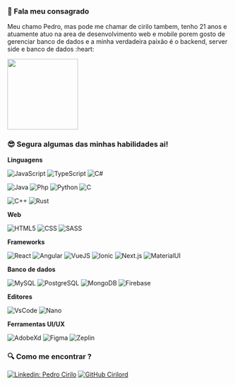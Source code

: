 ### 👋 Fala meu consagrado

<p>
  Meu chamo Pedro, mas pode me chamar de cirilo tambem, tenho 21 anos e atuamente atuo na area de desenvolvimento web e mobile
  porem gosto de gerenciar banco de dados e a minha verdadeira paixão é o backend, server side e banco de dados :heart:
</p>

<img height="160em" src="https://github-readme-stats.vercel.app/api?username=Cirilord&count_private=true&theme=react&show_icons=true" />

### :sunglasses: Segura algumas das minhas habilidades ai!

**Linguagens**

![JavaScript](https://img.shields.io/badge/-JavaScript-333333?style=for-the-badge&logo=javascript&logoColor=3ABDD8&color=20232A)
![TypeScript](https://img.shields.io/badge/-TypeScript-333333?style=for-the-badge&logo=typescript&logoColor=3ABDD8&color=20232A)
![C#](https://img.shields.io/badge/-Csharp-333333?style=for-the-badge&logo=csharp&logoColor=3ABDD8&color=20232A)

![Java](https://img.shields.io/badge/-Java-333333?style=for-the-badge&logo=java&logoColor=3ABDD8&color=20232A)
![Php](https://img.shields.io/badge/-Php-333333?style=for-the-badge&logo=php&logoColor=3ABDD8&color=20232A)
![Python](https://img.shields.io/badge/-Python-333333?style=for-the-badge&logo=python&logoColor=3ABDD8&color=20232A)
![C](https://img.shields.io/badge/-C-333333?style=for-the-badge&logo=c&logoColor=3ABDD8&color=20232A)

![C++](https://img.shields.io/badge/-C++-333333?style=for-the-badge&logo=cplusplus&logoColor=3ABDD8&color=20232A)
![Rust](https://img.shields.io/badge/-Rust-333333?style=for-the-badge&logo=rust&logoColor=3ABDD8&color=20232A)

**Web**

![HTML5](https://img.shields.io/badge/-HTML5-333333?style=for-the-badge&logo=HTML5&logoColor=3ABDD8&color=20232A)
![CSS](https://img.shields.io/badge/-CSS-333333?style=for-the-badge&logo=CSS3&logoColor=3ABDD8&color=20232A)
![SASS](https://img.shields.io/badge/-SASS-333333?style=for-the-badge&logo=sass&logoColor=3ABDD8&color=20232A)

**Frameworks**

![React](https://img.shields.io/badge/-React-333333?style=for-the-badge&logo=react&logoColor=3ABDD8&color=20232A)
![Angular](https://img.shields.io/badge/-Angular-333333?style=for-the-badge&logo=angular&logoColor=3ABDD8&color=20232A)
![VueJS](https://img.shields.io/badge/-VueJS-333333?style=for-the-badge&logo=vue.js&logoColor=3ABDD8&color=20232A)
![Ionic](https://img.shields.io/badge/-Ionic-333333?style=for-the-badge&logo=ionic&logoColor=3ABDD8&color=20232A)
![Next.js](https://img.shields.io/badge/-Next.js-333333?style=for-the-badge&logo=next.js&logoColor=3ABDD8&color=20232A)
![MaterialUI](https://img.shields.io/badge/-MaterialIU-333333?style=for-the-badge&logo=materialui&logoColor=3ABDD8&color=20232A)

**Banco de dados**

![MySQL](https://img.shields.io/badge/-MySQL-333333?style=for-the-badge&logo=mysql&logoColor=3ABDD8&color=20232A)
![PostgreSQL](https://img.shields.io/badge/-PostgreSQL-333333?style=for-the-badge&logo=postgresql&logoColor=3ABDD8&color=20232A)
![MongoDB](https://img.shields.io/badge/-MongoDB-333333?style=for-the-badge&logo=mongodb&logoColor=3ABDD8&color=20232A)
![Firebase](https://img.shields.io/badge/-Firebase-333333?style=for-the-badge&logo=firebase&logoColor=3ABDD8&color=20232A)

**Editores**

![VsCode](https://img.shields.io/badge/-VsCode-333333?style=for-the-badge&logo=visualstudiocode&logoColor=3ABDD8&color=20232A)
![Nano](https://img.shields.io/badge/-Nano-333333?style=for-the-badge&logo=nano&logoColor=3ABDD8&color=20232A)

**Ferramentas UI/UX**

![AdobeXd](https://img.shields.io/badge/-AdobeXd-333333?style=for-the-badge&logo=adobexd&logoColor=3ABDD8&color=20232A)
![Figma](https://img.shields.io/badge/-Figma-333333?style=for-the-badge&logo=figma&logoColor=3ABDD8&color=20232A)
![Zeplin](https://img.shields.io/badge/-Zeplin-333333?style=for-the-badge&logo=zeplin&logoColor=3ABDD8&color=20232A)

### :mag: Como me encontrar ?

[![Linkedin: Pedro Cirilo](https://img.shields.io/badge/-Pedro%20Cirilo-blue?style=flat-square&logo=Linkedin&logoColor=white&link=https://www.linkedin.com/in/pedro-cirilo/&color=3ABDD8)](https://www.linkedin.com/in/pedro-cirilo/)
[![GitHub Cirilord]( https://img.shields.io/github/followers/Cirilord?label=Seguir&style=social)](https://github.com/Cirilord)
